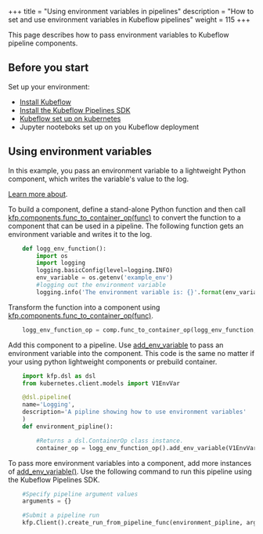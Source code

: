 +++
title = "Using environment variables in pipelines"
description = "How to set and use environment variables in Kubeflow pipelines"
weight = 115
+++

This page describes how to pass environment variables to Kubeflow pipeline 
components.

## Before you start

Set up your environment: 

- [Install Kubeflow](https://www.kubeflow.org/docs/started/getting-started/)
- [Install the Kubeflow Pipelines SDK](https://www.kubeflow.org/docs/pipelines/sdk/install-sdk/)
- [Kubeflow set up on kubernetes](https://www.Kubeflow.org/docs/gke/deploy/deploy-cli/)
- Jupyter nooteboks set up on you Kubeflow deployment


## Using environment variables 

In this example, you pass an environment variable to a lightweight Python 
component, which writes the variable's value to the log.

[Learn more about](https://www.Kubeflow.org/docs/pipelines/sdk/lightweight-python-components/).

To build a component, define a stand-alone Python function and then call 
[kfp.components.func_to_container_op(func)](https://kubeflow-pipelines.readthedocs.io/en/latest/source/kfp.components.html#kfp.components.func_to_container_op) to convert the function to a 
component that can be used in a pipeline. The following function gets an 
environment variable and writes it to the log.

```python
    def logg_env_function():
        import os
        import logging
        logging.basicConfig(level=logging.INFO)
        env_variable = os.getenv('example_env')
        #logging out the environment variable
        logging.info('The environment variable is: {}'.format(env_variable))
```

Transform the function into a component using 
[kfp.components.func_to_container_op(func)](https://kubeflow-pipelines.readthedocs.io/en/latest/source/kfp.components.html#kfp.components.func_to_container_op).  
```python
    logg_env_function_op = comp.func_to_container_op(logg_env_function, base_image='tensorflow/tensorflow:1.11.0-py3')
```

Add this component to a pipeline. Use [add_env_variable](https://kubeflow-pipelines.readthedocs.io/en/latest/source/kfp.dsl.html#kfp.dsl.ContainerOp.container) to pass an 
environment variable into the component. This code is the same no matter if your
using python lightweight components or prebuild container. 


```python
    import kfp.dsl as dsl
    from kubernetes.client.models import V1EnvVar

    @dsl.pipeline(
    name='Logging',
    description='A pipline showing how to use environment variables'
    )
    def environment_pipline():

        #Returns a dsl.ContainerOp class instance. 
        container_op = logg_env_function_op().add_env_variable(V1EnvVar(name='example_env', value='env_variable')) 
```

To pass more environment variables into a component, add more instances of 
[add_env_variable()](https://kubeflow-pipelines.readthedocs.io/en/latest/source/kfp.dsl.html#kfp.dsl.ContainerOp.container). Use the following command to run this pipeline using the 
Kubeflow Pipelines SDK.

```python
    #Specify pipeline argument values
    arguments = {}

    #Submit a pipeline run
    kfp.Client().create_run_from_pipeline_func(environment_pipline, arguments=arguments)
```